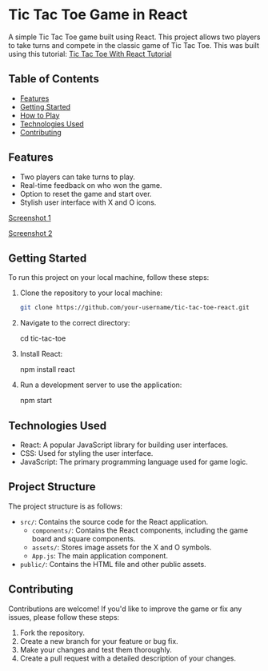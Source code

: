 # Tic Tac Toe Game in React

A simple Tic Tac Toe game built using React. This project allows two players to take turns and compete in the classic game of Tic Tac Toe. This was built using this tutorial: [Tic Tac Toe With React Tutorial](https://www.youtube.com/watch?v=lYtPscvwgP4)

## Table of Contents

- [Features](#features)
- [Getting Started](#getting-started)
- [How to Play](#how-to-play)
- [Technologies Used](#technologies-used)
- [Contributing](#contributing)



## Features

- Two players can take turns to play.
- Real-time feedback on who won the game.
- Option to reset the game and start over.
- Stylish user interface with X and O icons.

[Screenshot 1](/Tic-Tac-Toe-With-React/tic-tac-toe/src/components/assets/screenshot1.png)

[Screenshot 2](/Tic-Tac-Toe-With-React/tic-tac-toe/src/components/assets/screenshot2.png)


## Getting Started

To run this project on your local machine, follow these steps:

1. Clone the repository to your local machine:

   ```bash
   git clone https://github.com/your-username/tic-tac-toe-react.git

2. Navigate to the correct directory:

    cd tic-tac-toe

3. Install React:

    npm install react

4. Run a development server to use the application:

    npm start


## Technologies Used

- React: A popular JavaScript library for building user interfaces.
- CSS: Used for styling the user interface.
- JavaScript: The primary programming language used for game logic.

## Project Structure

The project structure is as follows:

- `src/`: Contains the source code for the React application.
  - `components/`: Contains the React components, including the game board and square components.
  - `assets/`: Stores image assets for the X and O symbols.
  - `App.js`: The main application component.
- `public/`: Contains the HTML file and other public assets.

## Contributing

Contributions are welcome! If you'd like to improve the game or fix any issues, please follow these steps:

1. Fork the repository.
2. Create a new branch for your feature or bug fix.
3. Make your changes and test them thoroughly.
4. Create a pull request with a detailed description of your changes.
